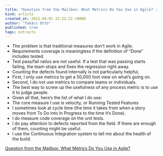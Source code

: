 ```yaml
---
title: "Question from the Mailbox: What Metrics Do You Use in Agile? - Test Obsessed"
kind: article
created_at: 2012-04-01 22:22:22 +0000
author: "Takács Ottó"
published: true
tags: extracts
---
```

- The problem is that traditional measures don’t work in Agile.
- Requirements coverage is meaningless if the definition of “Done” includes tested. 
- Test pass/fail ratios are not useful. If a test that was passing starts failing, the team stops and fixes the regression right away.
- Counting the defects found internally is not particularly helpful,
- First, I only use metrics to get a 50,000 foot view on what’s going on. 
- Second, I do not use metrics to compare teams or individuals.
- The best way to screw up the usefulness of any process metric is to use it to judge people.
- Given all that, here’s the list of what I do use:
- The core measure I use is velocity, or Running Tested Features
- I sometimes look at cycle time (the time it takes from when a story moves from To Do into In Progress to the time it’s Done). 
- I do measure code coverage on the unit tests.
- I do pay attention to defects reported from the field. If there are enough of them, counting might be useful.
- I use the Continuous Integration system to tell me about the health of the build. 

[Question from the Mailbox: What Metrics Do You Use in Agile?](http://testobsessed.com/blog/2012/02/23/question-from-the-mailbox-what-metrics-do-you-use-in-agile/)

<div class='old-comments'></div>